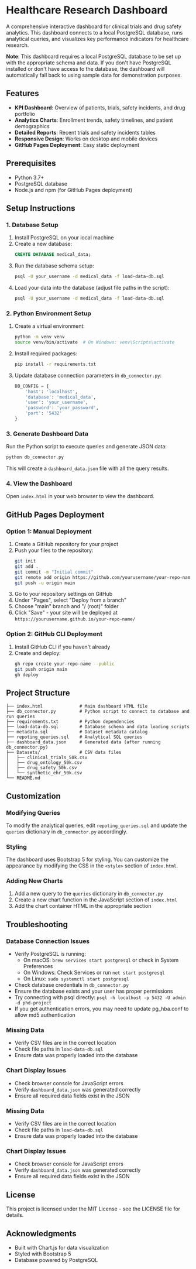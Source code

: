 # Healthcare Research Dashboard

A comprehensive interactive dashboard for clinical trials and drug safety analytics. This dashboard connects to a local PostgreSQL database, runs analytical queries, and visualizes key performance indicators for healthcare research.

**Note**: This dashboard requires a local PostgreSQL database to be set up with the appropriate schema and data. If you don't have PostgreSQL installed or don't have access to the database, the dashboard will automatically fall back to using sample data for demonstration purposes.

## Features

- **KPI Dashboard**: Overview of patients, trials, safety incidents, and drug portfolio
- **Analytics Charts**: Enrollment trends, safety timelines, and patient demographics
- **Detailed Reports**: Recent trials and safety incidents tables
- **Responsive Design**: Works on desktop and mobile devices
- **GitHub Pages Deployment**: Easy static deployment

## Prerequisites

- Python 3.7+
- PostgreSQL database
- Node.js and npm (for GitHub Pages deployment)

## Setup Instructions

### 1. Database Setup

1. Install PostgreSQL on your local machine
2. Create a new database:
   ```sql
   CREATE DATABASE medical_data;
   ```
3. Run the database schema setup:
   ```bash
   psql -U your_username -d medical_data -f load-data-db.sql
   ```
4. Load your data into the database (adjust file paths in the script):
   ```bash
   psql -U your_username -d medical_data -f load-data-db.sql
   ```

### 2. Python Environment Setup

1. Create a virtual environment:
   ```bash
   python -m venv venv
   source venv/bin/activate  # On Windows: venv\Scripts\activate
   ```

2. Install required packages:
   ```bash
   pip install -r requirements.txt
   ```

3. Update database connection parameters in `db_connector.py`:
   ```python
   DB_CONFIG = {
       'host': 'localhost',
       'database': 'medical_data',
       'user': 'your_username',
       'password': 'your_password',
       'port': '5432'
   }
   ```

### 3. Generate Dashboard Data

Run the Python script to execute queries and generate JSON data:
```bash
python db_connector.py
```

This will create a `dashboard_data.json` file with all the query results.

### 4. View the Dashboard

Open `index.html` in your web browser to view the dashboard.

## GitHub Pages Deployment

### Option 1: Manual Deployment

1. Create a GitHub repository for your project
2. Push your files to the repository:
   ```bash
   git init
   git add .
   git commit -m "Initial commit"
   git remote add origin https://github.com/yourusername/your-repo-name.git
   git push -u origin main
   ```
3. Go to your repository settings on GitHub
4. Under "Pages", select "Deploy from a branch"
5. Choose "main" branch and "/ (root)" folder
6. Click "Save" - your site will be deployed at `https://yourusername.github.io/your-repo-name/`

### Option 2: GitHub CLI Deployment

1. Install GitHub CLI if you haven't already
2. Create and deploy:
   ```bash
   gh repo create your-repo-name --public
   git push origin main
   gh deploy
   ```

## Project Structure

```
├── index.html              # Main dashboard HTML file
├── db_connector.py         # Python script to connect to database and run queries
├── requirements.txt        # Python dependencies
├── load-data-db.sql        # Database schema and data loading scripts
├── metadata.sql            # Dataset metadata catalog
├── repoting_queries.sql    # Analytical SQL queries
├── dashboard_data.json     # Generated data (after running db_connector.py)
├── Datasets/               # CSV data files
│   ├── clinical_trials_50k.csv
│   ├── drug_ontology_50k.csv
│   ├── drug_safety_50k.csv
│   └── synthetic_ehr_50k.csv
└── README.md
```

## Customization

### Modifying Queries

To modify the analytical queries, edit `repoting_queries.sql` and update the `queries` dictionary in `db_connector.py` accordingly.

### Styling

The dashboard uses Bootstrap 5 for styling. You can customize the appearance by modifying the CSS in the `<style>` section of `index.html`.

### Adding New Charts

1. Add a new query to the `queries` dictionary in `db_connector.py`
2. Create a new chart function in the JavaScript section of `index.html`
3. Add the chart container HTML in the appropriate section

## Troubleshooting

### Database Connection Issues

- Verify PostgreSQL is running:
  - On macOS: `brew services start postgresql` or check in System Preferences
  - On Windows: Check Services or run `net start postgresql`
  - On Linux: `sudo systemctl start postgresql`
- Check database credentials in `db_connector.py`
- Ensure the database exists and your user has proper permissions
- Try connecting with psql directly: `psql -h localhost -p 5432 -U admin -d phd-project`
- If you get authentication errors, you may need to update pg_hba.conf to allow md5 authentication

### Missing Data

- Verify CSV files are in the correct location
- Check file paths in `load-data-db.sql`
- Ensure data was properly loaded into the database

### Chart Display Issues

- Check browser console for JavaScript errors
- Verify `dashboard_data.json` was generated correctly
- Ensure all required data fields exist in the JSON

### Missing Data

- Verify CSV files are in the correct location
- Check file paths in `load-data-db.sql`
- Ensure data was properly loaded into the database

### Chart Display Issues

- Check browser console for JavaScript errors
- Verify `dashboard_data.json` was generated correctly
- Ensure all required data fields exist in the JSON

## License

This project is licensed under the MIT License - see the LICENSE file for details.

## Acknowledgments

- Built with Chart.js for data visualization
- Styled with Bootstrap 5
- Database powered by PostgreSQL